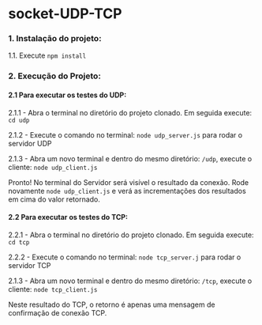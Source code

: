# socket-UDP-TCP

### 1. Instalação do projeto:

1.1. Execute `npm install`
   
### 2. Execução do Projeto:

#### 2.1 Para executar os testes do UDP:

2.1.1 - Abra o terminal no diretório do projeto clonado. Em seguida execute: `cd udp`

2.1.2 - Execute o comando no terminal: `node udp_server.js` para rodar o servidor UDP

2.1.3 - Abra um novo terminal e dentro do mesmo diretório: `/udp`, execute o cliente: `node udp_client.js`

Pronto! No terminal do Servidor será visível o resultado da conexão. Rode novamente `node udp_client.js` e verá as incrementações dos resultados em cima do valor retornado.

#### 2.2 Para executar os testes do TCP:

2.2.1 - Abra o terminal no diretório do projeto clonado. Em seguida execute: `cd tcp`

2.2.2 - Execute o comando no terminal: `node tcp_server.j` para rodar o servidor TCP

2.1.3 - Abra um novo terminal e dentro do mesmo diretório: `/tcp`, execute o cliente: `node tcp_client.js`

Neste resultado do TCP, o retorno é apenas uma mensagem de confirmação de conexão TCP.